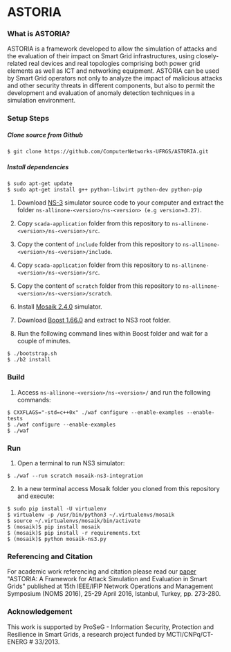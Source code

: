 # ASTORIA

### What is ASTORIA?

ASTORIA is a framework developed to allow the simulation of attacks and the evaluation of their impact on Smart Grid infrastructures, using closely-related real devices and real topologies comprising both power grid elements as well as ICT and networking equipment. ASTORIA can be used by Smart Grid operators not only to analyze the impact of malicious attacks and other security threats in different components, but also to permit the development and evaluation of anomaly detection techniques in a simulation environment.


### Setup Steps

##### Clone source from Github

```
$ git clone https://github.com/ComputerNetworks-UFRGS/ASTORIA.git
```

##### Install dependencies

```
$ sudo apt-get update
$ sudo apt-get install g++ python-libvirt python-dev python-pip
```

1. Download [NS-3](https://www.nsnam.org) simulator source code to your computer and extract the folder ```ns-allinone-<version>/ns-<version> (e.g version=3.27)```.

2. Copy ```scada-application``` folder from this repository to ```ns-allinone-<version>/ns-<version>/src```.

3. Copy the content of ```include``` folder from this repository to ```ns-allinone-<version>/ns-<version>/include```.

4. Copy ```scada-application``` folder from this repository to ```ns-allinone-<version>/ns-<version>/src```.

5. Copy the content of ```scratch``` folder from this repository to ```ns-allinone-<version>/ns-<version>/scratch```.

6. Install [Mosaik 2.4.0](http://mosaik.readthedocs.io/en/latest/installation.html#linux) simulator.

7. Download [Boost 1.66.0](https://dl.bintray.com/boostorg/release/1.66.0/source/) and extract to NS3 root folder.

8. Run the following command lines within Boost folder and wait for a couple of minutes.

```
$ ./bootstrap.sh
$ ./b2 install
```

### Build

1. Access ```ns-allinone-<version>/ns-<version>/``` and run the following commands:

```
$ CXXFLAGS="-std=c++0x" ./waf configure --enable-examples --enable-tests
$ ./waf configure --enable-examples
$ ./waf
```

### Run

1. Open a terminal to run NS3 simulator:

```
$ ./waf --run scratch mosaik-ns3-integration
```

2. In a new terminal access Mosaik folder you cloned from this repository and execute:

```
$ sudo pip install -U virtualenv
$ virtualenv -p /usr/bin/python3 ~/.virtualenvs/mosaik
$ source ~/.virtualenvs/mosaik/bin/activate
$ (mosaik)$ pip install mosaik
$ (mosaik)$ pip install -r requirements.txt
$ (mosaik)$ python mosaik-ns3.py
```

### Referencing and Citation

For academic work referencing and citation please read our [paper](http://ieeexplore.ieee.org/xpl/articleDetails.jsp?arnumber=7502822) "ASTORIA: A Framework for Attack Simulation and Evaluation in Smart Grids" published at 15th IEEE/IFIP Network Operations and Management Symposium (NOMS 2016), 25-29 April 2016, Istanbul, Turkey, pp. 273-280.


### Acknowledgement

This work is supported by ProSeG - Information Security, Protection and Resilience in Smart Grids, a research project funded by MCTI/CNPq/CT-ENERG # 33/2013.
